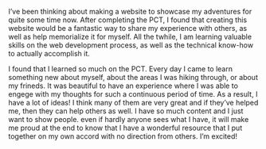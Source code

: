 I’ve been thinking about making a website to showcase my adventures for quite some time now. After completing the PCT, I found that creating this website would be a fantastic way to share my experience with others, as well as help memorialize it for myself. All the twhile, I am learning valuable skills on the web development process, as well as the technical know-how to actually accomplish it. 

I found that I learned so much on the PCT. Every day I came to learn something new about myself, about the areas I was hiking through, or about my frineds. It was beautiful to have an experience where I was able to engege with my thoughts for such a continuous period of time. As a result, I have a lot of ideas! I think many of them are very great and if they’ve helped me, then they can help others as well. I have so much content and I just want to show people. even if hardly anyone sees what I have, it will make me proud at the end to know that I have a wonderful resource that I put together on my own accord with no direction from others. I’m excited!